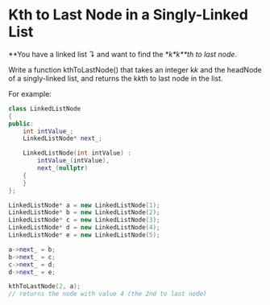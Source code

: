 # Kth to Last Node in a Singly-Linked List

**You have a linked list ↴ and want to find the \**k\*k\*\**th to last node.**

Write a function kthToLastNode() that takes an integer k*k* and the headNode of a singly-linked list, and returns the k*k*th to last node in the list.

For example:

```cpp
class LinkedListNode
{
public:
    int intValue_;
    LinkedListNode* next_;

    LinkedListNode(int intValue) :
        intValue_(intValue),
        next_(nullptr)
    {
    }
};

LinkedListNode* a = new LinkedListNode(1);
LinkedListNode* b = new LinkedListNode(2);
LinkedListNode* c = new LinkedListNode(3);
LinkedListNode* d = new LinkedListNode(4);
LinkedListNode* e = new LinkedListNode(5);

a->next_ = b;
b->next_ = c;
c->next_ = d;
d->next_ = e;

kthToLastNode(2, a);
// returns the node with value 4 (the 2nd to last node)
```